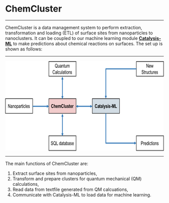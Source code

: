 # ChemCluster

---

ChemCluster is a data management system to perform extraction, transformation and loading (ETL) of surface sites from nanoparticles to nanoclusters. It can be coupled to our machine learning module [**Catalysis-ML**](https://github.com/yufenghuang/catalysis-ml) to make predictions about chemical reactions on surfaces. The set up is shown as follows:

---
<img src="schematics_v1.png" height=285 width=717/>

---
The main functions of ChemCluster are:
1. Extract surface sites from nanoparticles,
2. Transform and prepare clusters for quantum mechanical (QM) calculations, 
3. Read data from textfile generated from QM calcuations, 
4. Communicate with Catalysis-ML to load data for machine learning. 
